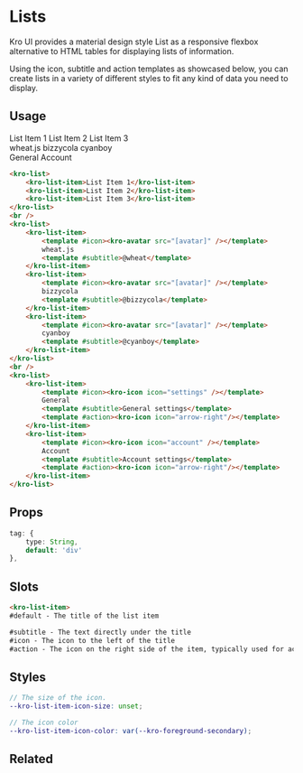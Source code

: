 # Lists
Kro UI provides a material design style List as a responsive flexbox alternative to HTML tables for displaying lists of information.

Using the icon, subtitle and action templates as showcased below, you can create lists in a variety of different styles to fit any kind of data you need to display.

## Usage

<kro-surface>
    <kro-list-item>List Item 1</kro-list-item>
    <kro-list-item>List Item 2</kro-list-item>
    <kro-list-item>List Item 3</kro-list-item>
</kro-surface>
<br />
<kro-surface>
    <kro-list-item>
        <template #icon><kro-avatar src="https://cdn.discordapp.com/avatars/124211772465872899/c2512635e5b0c1bfadc20fd219ec9ed0.png?size=128" /></template>
        wheat.js
        <template #subtitle>@wheat</template>
    </kro-list-item>
    <kro-list-item>
        <template #icon><kro-avatar src="https://cdn.discordapp.com/avatars/123806469807144961/4829c5110aa76b7443fdf6e2c98d02fa.png?size=128" /></template>
        bizzycola
        <template #subtitle>@bizzycola</template>
    </kro-list-item>
    <kro-list-item>
        <template #icon><kro-avatar src="https://cdn.discordapp.com/avatars/204577703217594368/1a30ba6d2186bc132be2000fbef54cd3.png?size=128" /></template>
        cyanboy
        <template #subtitle>@cyanboy</template>
    </kro-list-item>
</kro-surface>
<br />
<kro-surface>
    <kro-list-item>
        <template #icon><kro-icon icon="settings" /></template>
        General
        <template #subtitle>General settings</template>
        <template #action><kro-icon icon="arrow-right"/></template>
    </kro-list-item>
    <kro-list-item>
        <template #icon><kro-icon icon="account" /></template>
        Account
        <template #subtitle>Account settings</template>
        <template #action><kro-icon icon="arrow-right"/></template>
    </kro-list-item>
</kro-surface>

```html
<kro-list>
    <kro-list-item>List Item 1</kro-list-item>
    <kro-list-item>List Item 2</kro-list-item>
    <kro-list-item>List Item 3</kro-list-item>
</kro-list>
<br />
<kro-list>
    <kro-list-item>
        <template #icon><kro-avatar src="[avatar]" /></template>
        wheat.js
        <template #subtitle>@wheat</template>
    </kro-list-item>
    <kro-list-item>
        <template #icon><kro-avatar src="[avatar]" /></template>
        bizzycola
        <template #subtitle>@bizzycola</template>
    </kro-list-item>
    <kro-list-item>
        <template #icon><kro-avatar src="[avatar]" /></template>
        cyanboy
        <template #subtitle>@cyanboy</template>
    </kro-list-item>
</kro-list>
<br />
<kro-list>
    <kro-list-item>
        <template #icon><kro-icon icon="settings" /></template>
        General
        <template #subtitle>General settings</template>
        <template #action><kro-icon icon="arrow-right"/></template>
    </kro-list-item>
    <kro-list-item>
        <template #icon><kro-icon icon="account" /></template>
        Account
        <template #subtitle>Account settings</template>
        <template #action><kro-icon icon="arrow-right"/></template>
    </kro-list-item>
</kro-list>
```

## Props
```ts
tag: {
    type: String,
    default: 'div'
},
```

## Slots
```html
<kro-list-item>
#default - The title of the list item

#subtitle - The text directly under the title
#icon - The icon to the left of the title
#action - The icon on the right side of the item, typically used for actions.
```
## Styles
```scss
// The size of the icon.
--kro-list-item-icon-size: unset;

// The icon color
--kro-list-item-icon-color: var(--kro-foreground-secondary);
```


## Related
<press-article-link title="Navigation" subtitle="Fancy that sidebar on the left of this page? Then you are going to love this!" to="/components/navigation"></press-article-link>